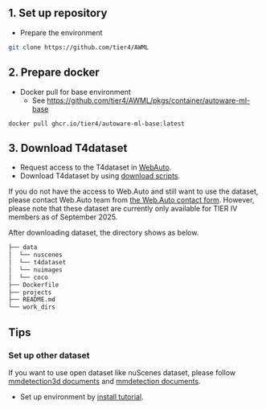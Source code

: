 
## 1. Set up repository

- Prepare the environment

```sh
git clone https://github.com/tier4/AWML
```

## 2. Prepare docker

- Docker pull for base environment
  - See https://github.com/tier4/AWML/pkgs/container/autoware-ml-base

```
docker pull ghcr.io/tier4/autoware-ml-base:latest
```

## 3. Download T4dataset

- Request access to the T4dataset in [WebAuto](https://docs.web.auto/en/user-manuals/).
- Download T4dataset by using [download scripts](/pipelines/webauto/download_t4dataset/).

If you do not have the access to Web.Auto and still want to use the dataset, please contact Web.Auto team from [the Web.Auto contact form](https://web.auto/contact/).
However, please note that these dataset are currently only available for TIER IV members as of September 2025.

After downloading dataset, the directory shows as below.

```sh
├── data
│  └── nuscenes
│  └── t4dataset
│  └── nuimages
│  └── coco
├── Dockerfile
├── projects
├── README.md
└── work_dirs
```

## Tips
### Set up other dataset

If you want to use open dataset like nuScenes dataset, please follow [mmdetection3d documents](https://mmdetection3d.readthedocs.io/en/latest/advanced_guides/index.html) and [mmdetection documents](https://mmdetection.readthedocs.io/en/latest/user_guides/dataset_prepare.html).


- Set up environment by [install tutorial](/docs/tutorial/tutorial_install.md).
